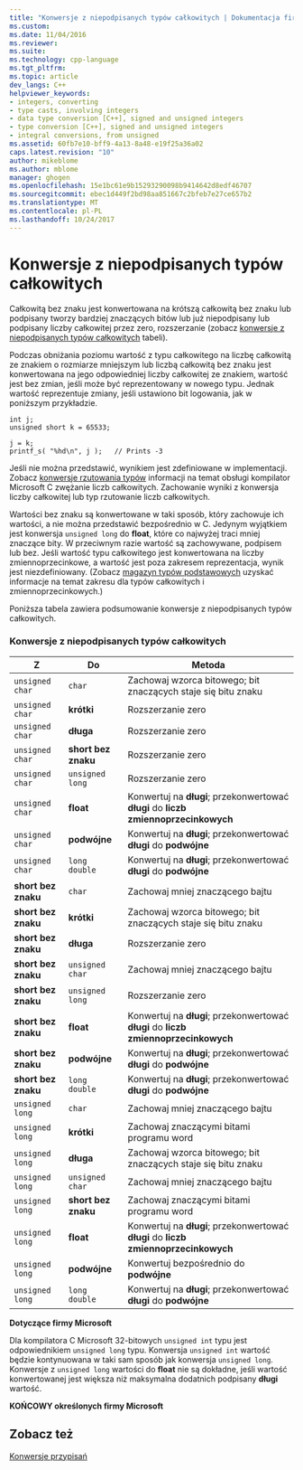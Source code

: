 ```yaml
---
title: "Konwersje z niepodpisanych typów całkowitych | Dokumentacja firmy Microsoft"
ms.custom: 
ms.date: 11/04/2016
ms.reviewer: 
ms.suite: 
ms.technology: cpp-language
ms.tgt_pltfrm: 
ms.topic: article
dev_langs: C++
helpviewer_keywords:
- integers, converting
- type casts, involving integers
- data type conversion [C++], signed and unsigned integers
- type conversion [C++], signed and unsigned integers
- integral conversions, from unsigned
ms.assetid: 60fb7e10-bff9-4a13-8a48-e19f25a36a02
caps.latest.revision: "10"
author: mikeblome
ms.author: mblome
manager: ghogen
ms.openlocfilehash: 15e1bc61e9b15293290098b9414642d8edf46707
ms.sourcegitcommit: ebec1d449f2bd98aa851667c2bfeb7e27ce657b2
ms.translationtype: MT
ms.contentlocale: pl-PL
ms.lasthandoff: 10/24/2017
---
```

# <a name="conversions-from-unsigned-integral-types"></a>Konwersje z niepodpisanych typów całkowitych
Całkowitą bez znaku jest konwertowana na krótszą całkowitą bez znaku lub podpisany tworzy bardziej znaczących bitów lub już niepodpisany lub podpisany liczby całkowitej przez zero, rozszerzanie (zobacz [konwersje z niepodpisanych typów całkowitych](#_clang_table_4..3) tabeli).  
  
 Podczas obniżania poziomu wartość z typu całkowitego na liczbę całkowitą ze znakiem o rozmiarze mniejszym lub liczbą całkowitą bez znaku jest konwertowana na jego odpowiedniej liczby całkowitej ze znakiem, wartość jest bez zmian, jeśli może być reprezentowany w nowego typu. Jednak wartość reprezentuje zmiany, jeśli ustawiono bit logowania, jak w poniższym przykładzie.  
  
```  
int j;  
unsigned short k = 65533;  
  
j = k;  
printf_s( "%hd\n", j );   // Prints -3  
```  
  
 Jeśli nie można przedstawić, wynikiem jest zdefiniowane w implementacji. Zobacz [konwersje rzutowania typów](../c-language/type-cast-conversions.md) informacji na temat obsługi kompilator Microsoft C zwężanie liczb całkowitych. Zachowanie wyniki z konwersja liczby całkowitej lub typ rzutowanie liczb całkowitych.  
  
 Wartości bez znaku są konwertowane w taki sposób, który zachowuje ich wartości, a nie można przedstawić bezpośrednio w C. Jedynym wyjątkiem jest konwersja `unsigned long` do **float**, które co najwyżej traci mniej znaczące bity. W przeciwnym razie wartość są zachowywane, podpisem lub bez. Jeśli wartość typu całkowitego jest konwertowana na liczby zmiennoprzecinkowe, a wartość jest poza zakresem reprezentacja, wynik jest niezdefiniowany. (Zobacz [magazyn typów podstawowych](../c-language/storage-of-basic-types.md) uzyskać informacje na temat zakresu dla typów całkowitych i zmiennoprzecinkowych.)  
  
 Poniższa tabela zawiera podsumowanie konwersje z niepodpisanych typów całkowitych.  
  
### <a name="conversions-from-unsigned-integral-types"></a>Konwersje z niepodpisanych typów całkowitych  
  
|Z|Do|Metoda|  
|----------|--------|------------|  
|`unsigned char`|`char`|Zachowaj wzorca bitowego; bit znaczących staje się bitu znaku|  
|`unsigned char`|**krótki**|Rozszerzanie zero|  
|`unsigned char`|**długa**|Rozszerzanie zero|  
|`unsigned char`|**short bez znaku**|Rozszerzanie zero|  
|`unsigned char`|`unsigned long`|Rozszerzanie zero|  
|`unsigned char`|**float**|Konwertuj na **długi**; przekonwertować **długi** do **liczb zmiennoprzecinkowych**|  
|`unsigned char`|**podwójne**|Konwertuj na **długi**; przekonwertować **długi** do **podwójne**|  
|`unsigned char`|`long double`|Konwertuj na **długi**; przekonwertować **długi** do **podwójne**|  
|**short bez znaku**|`char`|Zachowaj mniej znaczącego bajtu|  
|**short bez znaku**|**krótki**|Zachowaj wzorca bitowego; bit znaczących staje się bitu znaku|  
|**short bez znaku**|**długa**|Rozszerzanie zero|  
|**short bez znaku**|`unsigned char`|Zachowaj mniej znaczącego bajtu|  
|**short bez znaku**|`unsigned long`|Rozszerzanie zero|  
|**short bez znaku**|**float**|Konwertuj na **długi**; przekonwertować **długi** do **liczb zmiennoprzecinkowych**|  
|**short bez znaku**|**podwójne**|Konwertuj na **długi**; przekonwertować **długi** do **podwójne**|  
|**short bez znaku**|`long double`|Konwertuj na **długi**; przekonwertować **długi** do **podwójne**|  
|`unsigned long`|`char`|Zachowaj mniej znaczącego bajtu|  
|`unsigned long`|**krótki**|Zachowaj znaczącymi bitami programu word|  
|`unsigned long`|**długa**|Zachowaj wzorca bitowego; bit znaczących staje się bitu znaku|  
|`unsigned long`|`unsigned char`|Zachowaj mniej znaczącego bajtu|  
|`unsigned long`|**short bez znaku**|Zachowaj znaczącymi bitami programu word|  
|`unsigned long`|**float**|Konwertuj na **długi**; przekonwertować **długi** do **liczb zmiennoprzecinkowych**|  
|`unsigned long`|**podwójne**|Konwertuj bezpośrednio do **podwójne**|  
|`unsigned long`|`long double`|Konwertuj na **długi**; przekonwertować **długi** do **podwójne**|  
  
 **Dotyczące firmy Microsoft**  
  
 Dla kompilatora C Microsoft 32-bitowych `unsigned int` typu jest odpowiednikiem `unsigned long` typu. Konwersja `unsigned int` wartość będzie kontynuowana w taki sam sposób jak konwersja `unsigned long`. Konwersje z `unsigned long` wartości do **float** nie są dokładne, jeśli wartość konwertowanej jest większa niż maksymalna dodatnich podpisany **długi** wartość.  
  
 **KOŃCOWY określonych firmy Microsoft**  
  
## <a name="see-also"></a>Zobacz też  
 [Konwersje przypisań](../c-language/assignment-conversions.md)